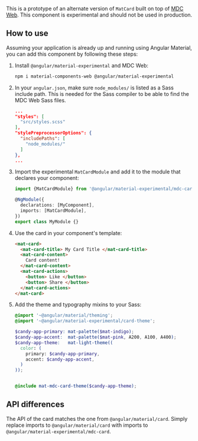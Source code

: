 This is a prototype of an alternate version of `MatCard` built on top of
[MDC Web](https://github.com/material-components/material-components-web). This component is
experimental and should not be used in production.

## How to use
Assuming your application is already up and running using Angular Material, you can add this 
component by following these steps:

1. Install `@angular/material-experimental` and MDC Web:

   ```bash
   npm i material-components-web @angular/material-experimental
   ```

2. In your `angular.json`, make sure `node_modules/` is listed as a Sass include path. This is
   needed for the Sass compiler to be able to find the MDC Web Sass files.

   ```json
   ...
   "styles": [
     "src/styles.scss"
   ],
   "stylePreprocessorOptions": {
     "includePaths": [
       "node_modules/"
     ]
   },
   ...
   ```

3. Import the experimental `MatCardModule` and add it to the module that declares your component:

   ```ts
   import {MatCardModule} from '@angular/material-experimental/mdc-card';

   @NgModule({
     declarations: [MyComponent],
     imports: [MatCardModule],
   })
   export class MyModule {}
   ```

4. Use the card in your component's template:
   
   ```html   
   <mat-card>
     <mat-card-title> My Card Title </mat-card-title>
     <mat-card-content>
       Card content!
     </mat-card-content>
     <mat-card-actions>
       <button> Like </button>
       <button> Share </button>
     </mat-card-actions>
   </mat-card>
   ``` 
   
5. Add the theme and typography mixins to your Sass:

   ```scss
   @import '~@angular/material/theming';
   @import '~@angular/material-experimental/card-theme';

   $candy-app-primary: mat-palette($mat-indigo);
   $candy-app-accent:  mat-palette($mat-pink, A200, A100, A400);
   $candy-app-theme:   mat-light-theme((
     color: (
       primary: $candy-app-primary,
       accent: $candy-app-accent,
     )
   ));


   @include mat-mdc-card-theme($candy-app-theme); 
   ```

## API differences

The API of the card matches the one from `@angular/material/card`. Simply replace imports to
`@angular/material/card` with imports to `@angular/material-experimental/mdc-card`.
